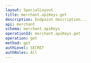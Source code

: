 ```yaml
---
layout: SpecialLayout
title: merchant.apiKeys.get
description: Endpoint description...
api: merchant
schema: merchant.apiKeys
operationId: merchant.apiKeys.get
operation: get
method: get
authLevel: SECRET
authRoles: All
---
```


